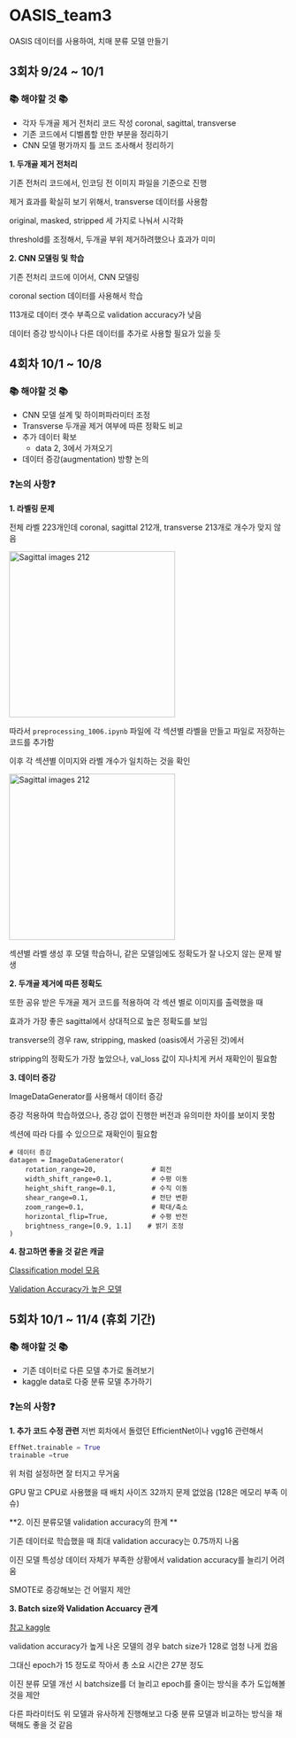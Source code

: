 # OASIS_team3

OASIS 데이터를 사용하여, 치매 분류 모델 만들기


## 3회차 9/24 ~ 10/1

### 📚 해야할 것 📚

- 각자 두개골 제거 전처리 코드 작성
  coronal, sagittal, transverse
- 기존 코드에서 디벨롭할 만한 부분을 정리하기
- CNN 모델 평가까지 틀 코드 조사해서 정리하기

**1. 두개골 제거 전처리**

기존 전처리 코드에서, 인코딩 전 이미지 파일을 기준으로 진행

제거 효과를 확실히 보기 위해서, transverse 데이터를 사용함

original, masked, stripped 세 가지로 나눠서 시각화

threshold를 조정해서, 두개골 부위 제거하려했으나 효과가 미미

**2. CNN 모델링 및 학습**

기존 전처리 코드에 이어서, CNN 모델링

coronal section 데이터를 사용해서 학습

113개로 데이터 갯수 부족으로 validation accuracy가 낮음

데이터 증강 방식이나 다른 데이터를 추가로 사용할 필요가 있을 듯


## 4회차 10/1 ~ 10/8

### 📚 해야할 것 📚

- CNN 모델 설계 및 하이퍼파라미터 조정
- Transverse 두개골 제거 여부에 따른 정확도 비교
- 추가 데이터 확보
  - data 2, 3에서 가져오기
- 데이터 증강(augmentation) 방향 논의


### ❓논의 사항❓
  
**1. 라벨링 문제**

전체 라벨 223개인데 coronal, sagittal 212개, transverse 213개로 개수가 맞지 않음

<img width="300" alt="Sagittal images 212" src="https://github.com/user-attachments/assets/72a65f45-d98a-4278-9220-6a5015c84c14">

따라서 `preprocessing_1006.ipynb` 파일에 각 섹션별 라벨을 만들고 파일로 저장하는 코드를 추가함

이후 각 섹션별 이미지와 라벨 개수가 일치하는 것을 확인

<img width="300" alt="Sagittal images 212" src="https://github.com/user-attachments/assets/e4ff3e66-d582-46ac-b1fb-0e9136372054">

섹션별 라벨 생성 후 모델 학습하니, 같은 모델임에도 정확도가 잘 나오지 않는 문제 발생


**2. 두개골 제거에 따른 정확도**

또한 공유 받은 두개골 제거 코드를 적용하여 각 섹션 별로 이미지를 출력했을 때

효과가 가장 좋은 sagittal에서 상대적으로 높은 정확도를 보임

transverse의 경우 raw, stripping, masked (oasis에서 가공된 것)에서 

stripping의 정확도가 가장 높았으나, val_loss 값이 지나치게 커서 재확인이 필요함


**3. 데이터 증강**

ImageDataGenerator를 사용해서 데이터 증강

증강 적용하여 학습하였으나, 증강 없이 진행한 버전과 유의미한 차이를 보이지 못함

섹션에 따라 다를 수 있으므로 재확인이 필요함

```
# 데이터 증강
datagen = ImageDataGenerator(
    rotation_range=20,              # 회전 
    width_shift_range=0.1,          # 수평 이동 
    height_shift_range=0.1,         # 수직 이동 
    shear_range=0.1,                # 전단 변환
    zoom_range=0.1,                 # 확대/축소
    horizontal_flip=True,           # 수평 반전
    brightness_range=[0.9, 1.1]    # 밝기 조정
)
```

**4. 참고하면 좋을 것 같은 캐글**

[Classification model 모음](https://www.kaggle.com/datasets/ninadaithal/imagesoasis/data)

[Validation Accuracy가 높은 모델](https://www.kaggle.com/code/ahnaftahmeed/alzheimer-detection-using-cnn)

## 5회차 10/1 ~ 11/4 (휴회 기간)

### 📚 해야할 것 📚
- 기존 데이터로 다른 모델 추가로 돌려보기
- kaggle data로 다중 분류 모델 추가하기


### ❓논의 사항❓
**1. 추가 코드 수정 관련**
저번 회차에서 돌렸던 EfficientNet이나 vgg16 관련해서

```python
EffNet.trainable = True
trainable =true
```
위 처럼 설정하면 잘 터지고 무거움 

GPU 말고 CPU로 사용했을 때 배치 사이즈 32까지 문제 없었음 (128은 메모리 부족 이슈)


**2. 이진 분류모델 validation accuracy의 한계 **

기존 데이터로 학습했을 때 최대 validation accuracy는 0.75까지 나옴 

이진	모델 특성상 데이터 자체가 부족한 상황에서 validation accuracy를 늘리기 어려움

SMOTE로 증강해보는 건 어떨지 제안

**3. Batch size와 Validation Accuarcy 관계**

[참고 kaggle](https://www.kaggle.com/code/ahnaftahmeed/alzheimer-detection-using-cnn)

validation accuracy가 높게 나온 모델의 경우 batch size가 128로 엄청 나게 컸음

그대신 epoch가 15 정도로 작아서 총 소요 시간은 27분 정도

이진 분류 모델 개선 시 batchsize를 더 늘리고 epoch를 줄이는 방식을 추가 도입해볼 것을 제안

다른 파라미터도 위 모델과 유사하게 진행해보고 다중 분류 모델과 비교하는 방식을 채택해도 좋을 것 같음






